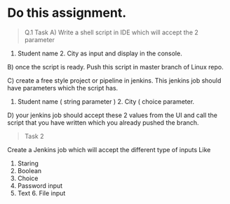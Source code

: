 # Do this assignment.
>
> Q.1 Task
A)
Write a shell script in IDE which will accept the 2 parameter 
1. Student name 
   2.  City as input and display in the console.

B) once the script is ready. Push this script in master branch of Linux repo.

C) create a free style project or pipeline in jenkins.  This jenkins job should have parameters which the script has.

1. Student name ( string parameter )
   2.  City ( choice parameter.

D) your jenkins job should accept these 2 values from the UI and call the script that you have written which you already pushed the branch.

>
> Task 2
>
Create a Jenkins job which will accept the different type of inputs 
Like 
1. Staring
2. Boolean
3. Choice 
4. Password input 
5. Text
6. File input
